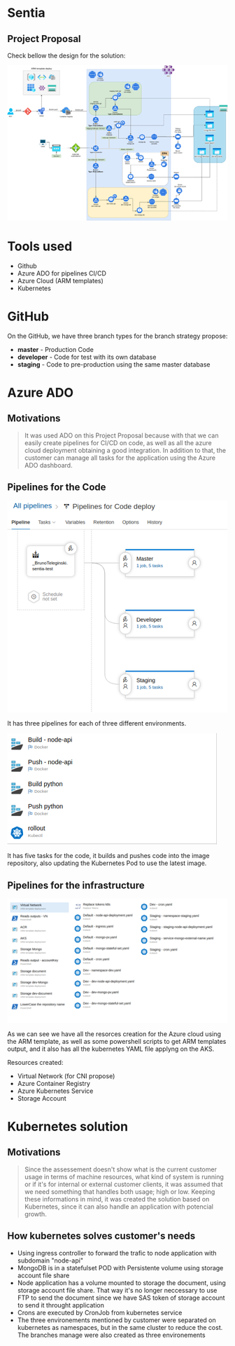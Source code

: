 # Sentia
## Project Proposal

Check bellow the design for the solution:

![alt text](https://github.com/BrunoTeleginski/sentia-test/blob/master/images/solution.png?raw=true)

# Tools used
- Github
- Azure ADO for pipelines CI/CD
- Azure Cloud (ARM templates)
- Kubernetes

# GitHub
On the GitHub, we have three branch types for the branch strategy propose:
- **master** - Production Code
- **developer** - Code for test with its own database
- **staging** - Code to pre-production using the same master database


# Azure ADO
## Motivations

> It was used ADO on this Project Proposal because with that we can easily create pipelines for CI/CD on code, as well as all the azure cloud deployment obtaining a good integration. In addition to that, the customer can manage all tasks for the application using the Azure ADO dashboard.

## Pipelines for the Code
![alt text](https://github.com/BrunoTeleginski/sentia-test/blob/master/images/code_pipelines.png?raw=true)

It has three pipelines for each of three different environments.

![alt text](https://github.com/BrunoTeleginski/sentia-test/blob/master/images/code_pipeline_tasks.png?raw=true)

It has five tasks for the code, it builds and pushes code into the image repository, also updating the Kubernetes Pod to use the latest image.

## Pipelines for the infrastructure
![alt text](https://github.com/BrunoTeleginski/sentia-test/blob/master/images/structure_pipeline.png?raw=true)

As we can see we have all the resorces creation for the Azure cloud using the ARM template, as well as some powershell scripts to get ARM templates output, and it also has all the kubernetes YAML file applyng on the AKS.

Resources created:
- Virtual Network (for CNI propose)
- Azure Container Registry
- Azure Kubernetes Service
- Storage Account


# Kubernetes solution

## Motivations
> Since the assessement doesn't show what is the current customer usage in terms of machine resources, what kind of system is running or if it's for internal or external customer clients, it was assumed that we need something that handles both usage; high or low. Keeping these informations in mind, it was created the solution based on Kubernetes, since it can also handle an application with potencial growth. 

## How kubernetes solves customer's needs
 - Using ingress controller to forward the trafic to node application with subdomain "node-api"
 - MongoDB is in a statefulset POD with Persistente volume using storage account file share
 - Node application has a volume mounted to storage the document, using storage account file share. That way it's no longer neccessary to use FTP to send the document since we have SAS token of storage account to send it throught application
 - Crons are executed by CronJob from kubernetes service
 - The three environements mentioned by customer were separated on kubernetes as namespaces, but in the same cluster to reduce the cost. The branches manage were also created as three environements
